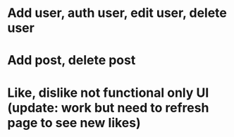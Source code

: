 # Add user, auth user, edit user, delete user
# Add post, delete post
# Like, dislike not functional only UI (update: work but need to refresh page to see new likes)
